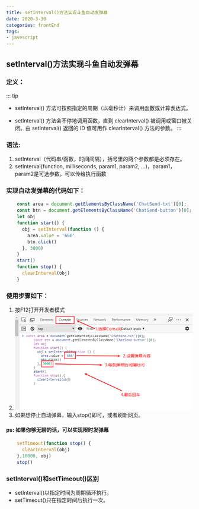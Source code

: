 ```yaml
---
title: setInterval()方法实现斗鱼自动发弹幕
date: 2020-3-30
categories: frontEnd
tags:
- javescript
---
```

## setInterval()方法实现斗鱼自动发弹幕
### 定义：
::: tip
* setInterval() 方法可按照指定的周期（以毫秒计）来调用函数或计算表达式。

* setInterval() 方法会不停地调用函数，直到 clearInterval() 被调用或窗口被关闭。由 setInterval() 返回的 ID 值可用作 clearInterval() 方法的参数。
:::

### 语法:
1. setInterval（代码串/函数，时间间隔），括号里的两个参数都是必须存在。
2.  setInterval(function, milliseconds, param1, param2, ...)，param1，param2是可选参数，可以传给执行函数
### 实现自动发弹幕的代码如下：
```js
    const area = document.getElementsByClassName('ChatSend-txt')[0];
    const btn = document.getElementsByClassName('ChatSend-button')[0];
    let obj
    function start() {
      obj = setInterval(function () {
        area.value = '666'
        btn.click()
      }, 3000)
    }
    start()
    function stop() {
      clearInterval(obj)
    } 
```
### 使用步骤如下：
1.  按F12打开开发者模式
2.  ![avatar](./img/1.png)
3.  如果想停止自动弹幕，输入stop()即可，或者刷新网页。
#### ps: 如果你够无聊的话，可以实现限时发弹幕
```js
    setTimeout(function stop() {
      clearInterval(obj)
    },10000, obj)
    stop()
```
### setInterval()和setTimeout()区别
* setInterval()以指定时间为周期循环执行。
* setTimeout()只在指定时间后执行一次。






